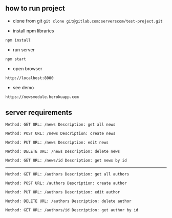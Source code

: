 ## how to run project


* clone from git
`git clone git@gitlab.com:serverscom/test-project.git`

* install npm libraries

`npm install`

* run server

`npm start`

* open browser 

`http://localhost:8000`

* see demo

`https://newsmodule.herokuapp.com`


## server requirements

`Method: GET
URL: /news
Description: get all news`

`Method: POST
URL: /news
Description: create news`

`Method: PUT
URL: /news
Description: edit news`

`Method: DELETE
URL: /news
Description: delete news`

`Method: GET
URL: /news/id
Description: get news by id`

***

`Method: GET
URL: /authors
Description: get all authors`

`Method: POST
URL: /authors
Description: create author`

`Method: PUT
URL: /authors
Description: edit author`

`Method: DELETE
URL: /authors
Description: delete author`

`Method: GET
URL: /authors/id
Description: get author by id`